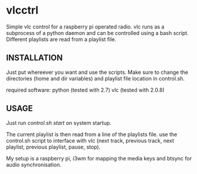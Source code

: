vlcctrl
=======

Simple vlc control for a raspberry pi operated radio.
vlc runs as a subprocess of a python daemon and can be controlled using a bash script.
Different playlists are read from a playlist file.

INSTALLATION
------------

Just put whereever you want and use the scripts.
Make sure to change the directories (home and dir variables) and playlist file location in control.sh.

required software:
python (tested with 2.7)
vlc (tested with 2.0.8)

USAGE
-----

Just run _control.sh start_ on system startup.

The current playlist is then read from a line of the playlists file.
use the control.sh script to interface with vlc (next track, previous track, next playlist, previous playlist, pause, stop).

My setup is a raspberry pi, i3wm for mapping the media keys and btsync for audio synchronisation.

